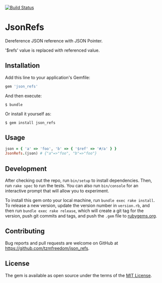 [![Build Status](https://travis-ci.org/tzmfreedom/json_refs.svg?branch=master)](https://travis-ci.org/tzmfreedom/json_refs)

# JsonRefs

Dereference JSON reference with JSON Pointer.

'$refs' value is replaced with referenced value.

## Installation

Add this line to your application's Gemfile:

```ruby
gem 'json_refs'
```

And then execute:

    $ bundle

Or install it yourself as:

    $ gem install json_refs

## Usage

```ruby
json = { 'a' => 'foo', 'b' => { '$ref' => '#/a' } }
JsonRefs.(json) # {"a"=>"foo", "b"=>"foo"}
```

## Development

After checking out the repo, run `bin/setup` to install dependencies. Then, run `rake spec` to run the tests. You can also run `bin/console` for an interactive prompt that will allow you to experiment.

To install this gem onto your local machine, run `bundle exec rake install`. To release a new version, update the version number in `version.rb`, and then run `bundle exec rake release`, which will create a git tag for the version, push git commits and tags, and push the `.gem` file to [rubygems.org](https://rubygems.org).

## Contributing

Bug reports and pull requests are welcome on GitHub at https://github.com/tzmfreedom/json_refs.

## License

The gem is available as open source under the terms of the [MIT License](http://opensource.org/licenses/MIT).
